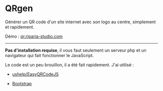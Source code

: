 # QRgen
Générer un QR code d'un site internet avec son logo au centre, simplement et rapidement. 

Démo : [qr.riparia-studio.com](https://qr.riparia-studio.com/)

---
**Pas d'installation requise**, il vous faut seulement un serveur php et un navigateur qui fait fonctionner le JavaScript.

Le code est un peu brouillon, il a été fait rapidement. J'ai utilisé :

- [ushelp/EasyQRCodeJS](https://github.com/ushelp/EasyQRCodeJS)

- [Bootstrap](https://getbootstrap.com/)
